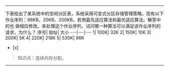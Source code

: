 ---
下表给出了某系统中的空闲分区表，系统采用可变式分区存储管理策略。现有以下作业序列：96KB、20KB、200KB。若用最先适应算法和最优适应算法。解答中的也
做相应修改。来处理这个作业序列，试问哪一种算法可以满足该作业序列的请求，为什么？
序号| 始址| 大小
---|---|---
1| 100K| 32K
2| 150K| 10K
3| 200K| 5K
4| 220K| 218K
5| 530K| 96K
- [x]  

> 知识点：连续内存分配。

---